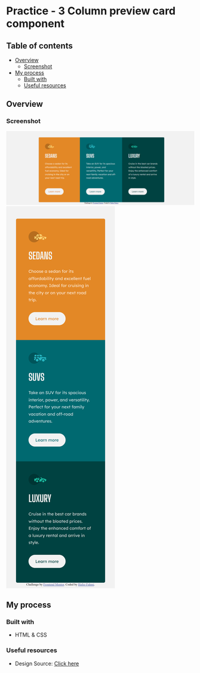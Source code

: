 # Practice - 3 Column preview card component

## Table of contents

- [Overview](#overview)
  - [Screenshot](#screenshot)
- [My process](#my-process)
  - [Built with](#built-with)
  - [Useful resources](#useful-resources)

## Overview

### Screenshot

![screenshot1](./resources/screenshot/screenshot01.png)
![screenshot2](./resources//screenshot/screenshot02.png)

## My process

### Built with

- HTML & CSS

### Useful resources

- Design Source: [Click here](https://www.frontendmentor.io/challenges/3column-preview-card-component-pH92eAR2-)
